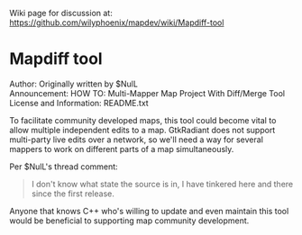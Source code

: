 Wiki page for discussion at:
https://github.com/wilyphoenix/mapdev/wiki/Mapdiff-tool

Mapdiff tool
=====

Author: Originally written by $NulL  
Announcement: HOW TO: Multi-Mapper Map Project With Diff/Merge Tool  
License and Information: README.txt

To facilitate community developed maps, this tool could become vital to allow multiple independent edits to a map. GtkRadiant does not support multi-party live edits over a network, so we'll need a way for several mappers to work on different parts of a map simultaneously.

Per $NulL's thread comment:

> I don't know what state the source is in, I have tinkered here and there since the first release.

Anyone that knows C++ who's willing to update and even maintain this tool would be beneficial to supporting map community development.
